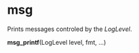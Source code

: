 msg
===

Prints messages controled by the *LogLevel*.

**msg_printf**(LogLevel level, fmt, ...)





